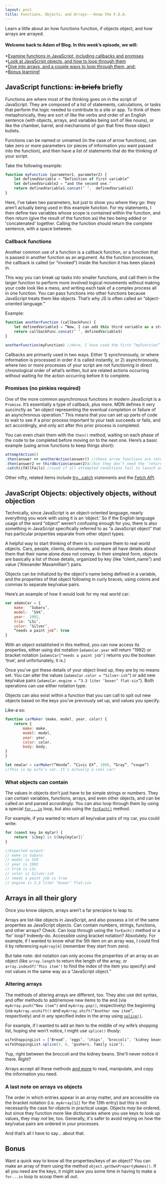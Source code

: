 ```yaml
---
layout: post
title: Functions, Objects, and Arrays---Know the F.O.A.
---
```

Learn a little about an how functions function, if objects object, and how arrays are arrayed.


#### Welcome back to Adam of Blog. In this week’s episode, we will:


  *[Examine functions in JavaScript, including callbacks and promises](#functions)  
  *[Look at JavaScript objects, and how to loop through them](#objects)  
  *[Dive into arrays, and a couple ways to loop through them, and:](#arrays)  
  *[Bonus learning!](#bonus)  



## JavaScript functions: ~~in briefs~~ briefly

<a name="functions"></a>

Functions are where most of the thinking goes on in the script of JavaScript. They are composed of a list of statements, calculations, or tasks that perform the logic needed to contribute to a site or app. To think of them metaphorically, they are sort of like the verbs and order of an English sentence (with objects, arrays, and variables being sort of like nouns), or like the chamber, barrel, and mechanisms of gun that fires those object bullets. 

Functions can be named or unnamed (in the case of arrow functions), can take zero or more parameters (or pieces of information you want passed into the function), and then have a list of statements that do the thinking of your script.

Take the following example:

```javascript
function myFunction (parameter1, parameter2) {
    let definedVariable = “Definition of first variable”
    let definedVariable2 = “and the second one.”
    return definedVariable1.concat(‘ ‘,  definedVariable2)
}
```

Here, I’ve taken two parameters, but just to show you where they go: they aren’t actually being used in this example function. For my statements, I then define two variables whose scope is contained within the function, and then return (give the result of the function as) the two being added or 'concatenated' together. Calling the function should return the complete sentence, with a space between.


### Callback functions 

Another common use of a function is a callback function, or a function that is passed in another function as an argument. As the function processes, the callback is called (or “invoked”) inside the function it has been placed in. 

This way you can break up tasks into smaller functions, and call them in the larger function to perform more involved logical movements without making your code look like a mess, and writing each task of a complex process all in one function. You can pass functions into other functions because JavaScript treats them like objects. That’s why JS is often called an “object-oriented language.”

Example:

```javascript
function anotherFunction (callbackFunc) {
    let definedVariable3 = “Now, I can add this third variable as a string to the other two in this new function by calling the myFunction again.”
    return callbackFunc.concat(‘ ‘, definedVariable3)
}

anotherFunction(myFunction) //Here, I have used the first “myFunction” as a callback inside of the “anotherFunction” function.
```

Callbacks are primarily used in two ways. Either 1) synchronously, or where information is processed in order it is called instantly, or 2) asynchronously, where two or more processes of your script are not functioning in direct chronological order of what’s written, but are related actions occurring without waiting for the action occurring before it to complete. 


### Promises (no pinkies required)

One of the more common asynchronous functions in modern JavaScript is a `Promise`. It’s essentially a type of callback, plus more. MDN defines it very succinctly as “an object representing the eventual completion or failure of an asynchronous operation.”  This means that you can set up parts of code to wait to see if a prior process important to your task succeeds or fails, and act accordingly, and only act after this prior process is completed.

You can even chain them with the `then()` method, waiting on each phase of the code to be completed before moving on to the next one.  Here’s a basic example (using arrow functions to keep things short):

```javascript
attemptAction()
.then(answer => anotherAction(answer)) //these arrow functions are returning results, 
.then(answer2 => thirdAction(answer2))//but they don’t need the ‘return’ keyword.
.catch(ifAllFails) //used if all attempted conditions fail to launch another callback function
```

Other nifty, related items include [try...catch](https://developer.mozilla.org/en-US/docs/Web/JavaScript/Reference/Statements/try...catch) statements and the [Fetch API](https://developer.mozilla.org/en-US/docs/Web/API/Fetch_API).


<a name="objects"></a>

## JavaScript Objects: objectively objects, without objection

Technically, since JavaScript is an object-oriented language, nearly everything you work with using it is an ‘object.’ So if the English language usage of the word “object” weren’t confusing enough for you, there is also something in JavaScript specifically referred to as “a JavaScript object” that has particular properties separate from other object types.

A helpful way to start thinking of them is to compare them to real world objects. Cars, people, clients, documents, and more all have details about them that their name alone does not convey. In their simplest form, objects are basically a list of those details, organized by key (like “client_name”) and value (“Alexander Maxamillian”) pairs. 

Objects can be initialized by the object's name being defined in a variable, and the properties of that object following in curly braces, using colons and commas to separate key/value pairs.

Here’s an example of how it would look for my real world car:

```javascript
var adamsCar = {
	make:  ‘Subaru’,
	model:  ‘SVX’,
	year:  1992,
	trim: ‘LSi’,
	color: ‘Silver’,
	“needs a paint job”: true
}
```

With an object established in this method, you can now access its properties, either using dot notation (`adamsCar.year` will return “1992) or bracket notation (`adamsCar[“needs a paint job"]` returns you the boolean ‘true’, and unfortunately, it is.)  

Once you’ve got these details of your object lined up, they are by no means set. You can alter the values (`adamsCar.color = “Silver-ish”`) or add new key/value pairs (`adamsCar.engine = “3.3 liter ‘boxer’ flat-six”`). Both operations can use either notation type. 

Objects can also exist within a function that you can call to spit out new objects based on the keys you’ve previously set up, and values you specify.

Like-a so:

```javascript
function carMaker (make, model, year, color) {
	return {
		make: make,
		model: model,
		year: year,
		color: color,
		body: body,
}
} 

let newCar = carMaker(“Honda”, “Civic EX”, 1995, “Gray”, “coupe”) 
//This is my wife’s car. It’s actually a cool car!
```

### What objects can contain

The values in objects don’t just have to be simple strings or numbers. They can contain variables, functions, arrays, and even other objects, and can be called on and parsed accordingly. You can also loop through them by using a special [`for...in`](https://developer.mozilla.org/en-US/docs/Web/JavaScript/Reference/Statements/for...in) loop, but also using the [`forEach()`](https://developer.mozilla.org/en-US/docs/Web/JavaScript/Reference/Global_Objects/Array/forEach) method.

For example, if you wanted to return all key/value pairs of my car, you could write:

```javascript
for (const key in myCar) {
    return `${key} is ${key[myCar]}`
}

//Expected output:
// make is Subaru
// model is SVX
// year is 1992
// trim is LSi
// color is Silver-ish
// needs a paint job is true
// engine is 3.3 liter ‘boxer’ flat-six
```

<a name="arrays"></a>

## Arrays in all their glory

Once you know objects, arrays aren’t a far precipice to leap to.

Arrays are list-like objects in JavaScript, and also possess a lot of the same properties as JavaScript objects. Can contain numbers, strings, functions, and other arrays? Check. Can loop through using the `forEach()` method or a ‘for’ loop? Indeedy-do. Accessible using bracket notation? Absolutely. For example, if I wanted to know what the 5th item on an array was, I could find it by referencing `myArray[4]` (remember they start from zero).  

But take note: dot notation can only access the properties of an array as an object (like `array.length` to return the length of the array, or `array.indexOf(‘This item’)` to find the index of the item you specify) and not values in the same way as a “JavaScript object.”

### Altering arrays

The methods of altering arrays are different, too. They also use dot syntax, and offer methods to add/remove new items to the end (via `myArray.push(“New item”)` and `myArray.pop()`, respectively) the beginning (via `myArray.unshift()` and `myArray.shift(“Another new item”`, respectively) and in any specified index in the array using [`splice()`](https://developer.mozilla.org/en-US/docs/Web/JavaScript/Reference/Global_Objects/Array/splice).

For example, if I wanted to add an item to the middle of my wife’s shopping list, hoping she won’t notice, I might use `splice()` thusly:

```javascript
wifeShoppingList = [‘Bread’, ‘eggs’, ‘chips’, ‘broccoli’, ‘kidney beans’, ‘blueberries’, ‘diced tomatoes’];
wifeShoppingList.splice(3, 0, ‘gushers, family size’);
``` 

Yup, right between the broccoli and the kidney beans. She'll never notice it there. Right?

Arrays accept all these methods [and more](https://developer.mozilla.org/en-US/docs/Web/JavaScript/Reference/Global_Objects/Array) to read, manipulate, and copy the information you need.

### A last note on arrays vs objects

The order in which entries appear in an array matter, and are accessible via the bracket notation (i.e. `myArray[12]` for the 13th entry) but this is not necessarily the case for objects in practical usage. Objects <em>may</em> be ordered, but since they function more like dictionaries where you use keys to look up values, they may <em>not</em> be, too. Generally, it's safer to avoid relying on how the key/value pairs are ordered in your processes.

And that’s all I have to say... about that.

<a name="bonus"></a>


## Bonus

Want a quick way to know all the properties/keys of an object? You can make an array of them using the method `object.getOwnPropertyNames()`. If all you need are the keys, it might save you some time in having to make a `for...in` loop to scoop them all out.

